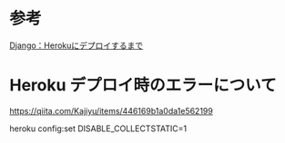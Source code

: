 

# 参考

[Django：Herokuにデプロイするまで](https://qiita.com/anzunba/items/9fda44629086c696e652)



# Heroku デプロイ時のエラーについて

https://qiita.com/Kajiyu/items/446169b1a0da1e562199

heroku config:set DISABLE_COLLECTSTATIC=1


